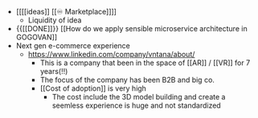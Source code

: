- [[[[ideas]] [[♾️ Marketplace]]]]
    - Liquidity of idea
- {{[[DONE]]}} [[How do we apply sensible microservice architecture in GOGOVAN]]
- Next gen e-commerce experience
    - https://www.linkedin.com/company/vntana/about/
        - This is a company that been in the space of [[AR]] / [[VR]] for 7 years(!!)
        - The focus of the company has been B2B and big co.
        - [[Cost of adoption]] is very high
            - The cost include the 3D model building and create a seemless experience is huge and not standardized
